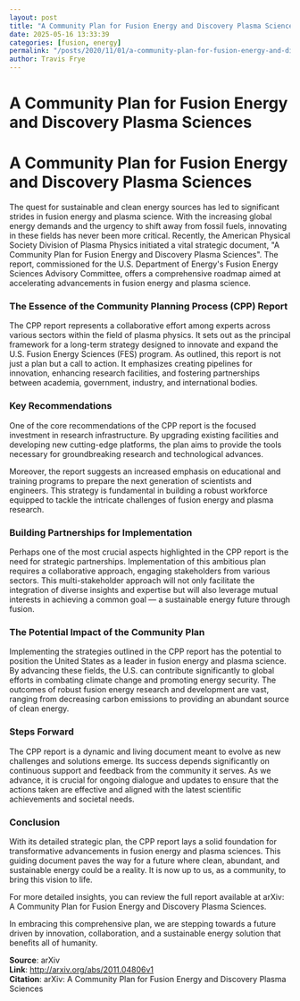 ```yaml
---
layout: post
title: "A Community Plan for Fusion Energy and Discovery Plasma Sciences"
date: 2025-05-16 13:33:39
categories: [fusion, energy]
permalink: "/posts/2020/11/01/a-community-plan-for-fusion-energy-and-discovery-plasma-sciences/"
author: Travis Frye
---
```


# A Community Plan for Fusion Energy and Discovery Plasma Sciences

# A Community Plan for Fusion Energy and Discovery Plasma Sciences

The quest for sustainable and clean energy sources has led to significant strides in fusion energy and plasma science. With the increasing global energy demands and the urgency to shift away from fossil fuels, innovating in these fields has never been more critical. Recently, the American Physical Society Division of Plasma Physics initiated a vital strategic document, "A Community Plan for Fusion Energy and Discovery Plasma Sciences". The report, commissioned for the U.S. Department of Energy's Fusion Energy Sciences Advisory Committee, offers a comprehensive roadmap aimed at accelerating advancements in fusion energy and plasma science.

### The Essence of the Community Planning Process (CPP) Report

The CPP report represents a collaborative effort among experts across various sectors within the field of plasma physics. It sets out as the principal framework for a long-term strategy designed to innovate and expand the U.S. Fusion Energy Sciences (FES) program. As outlined, this report is not just a plan but a call to action. It emphasizes creating pipelines for innovation, enhancing research facilities, and fostering partnerships between academia, government, industry, and international bodies.

### Key Recommendations

One of the core recommendations of the CPP report is the focused investment in research infrastructure. By upgrading existing facilities and developing new cutting-edge platforms, the plan aims to provide the tools necessary for groundbreaking research and technological advances.

Moreover, the report suggests an increased emphasis on educational and training programs to prepare the next generation of scientists and engineers. This strategy is fundamental in building a robust workforce equipped to tackle the intricate challenges of fusion energy and plasma research.

### Building Partnerships for Implementation

Perhaps one of the most crucial aspects highlighted in the CPP report is the need for strategic partnerships. Implementation of this ambitious plan requires a collaborative approach, engaging stakeholders from various sectors. This multi-stakeholder approach will not only facilitate the integration of diverse insights and expertise but will also leverage mutual interests in achieving a common goal — a sustainable energy future through fusion.

### The Potential Impact of the Community Plan

Implementing the strategies outlined in the CPP report has the potential to position the United States as a leader in fusion energy and plasma science. By advancing these fields, the U.S. can contribute significantly to global efforts in combating climate change and promoting energy security. The outcomes of robust fusion energy research and development are vast, ranging from decreasing carbon emissions to providing an abundant source of clean energy.

### Steps Forward

The CPP report is a dynamic and living document meant to evolve as new challenges and solutions emerge. Its success depends significantly on continuous support and feedback from the community it serves. As we advance, it is crucial for ongoing dialogue and updates to ensure that the actions taken are effective and aligned with the latest scientific achievements and societal needs.

### Conclusion

With its detailed strategic plan, the CPP report lays a solid foundation for transformative advancements in fusion energy and plasma sciences. This guiding document paves the way for a future where clean, abundant, and sustainable energy could be a reality. It is now up to us, as a community, to bring this vision to life.

For more detailed insights, you can review the full report available at arXiv: A Community Plan for Fusion Energy and Discovery Plasma Sciences.

In embracing this comprehensive plan, we are stepping towards a future driven by innovation, collaboration, and a sustainable energy solution that benefits all of humanity.

**Source**: arXiv  
**Link**: http://arxiv.org/abs/2011.04806v1  
**Citation**: arXiv: A Community Plan for Fusion Energy and Discovery Plasma Sciences
